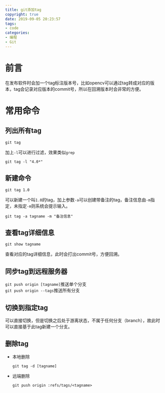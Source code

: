 ```yaml
---
title: git添加tag
copyright: true
date: 2019-09-05 20:23:57
tags: 
- code
categories:
- 编程
- Git
---
```

# 前言
在发布软件时会加一个tag标注版本号，比如opencv可以通过tag转成对应的版本，tag会记录对应版本的commit号，所以在回溯版本时会非常的方便。
<!--more-->
# 常用命令
## 列出所有tag
```
git tag
```
加上`-l`可以进行过滤，效果类似`grep`
```
git tag -l "4.0*"
```
## 新建命令
```
git tag 1.0
```
可以新建一个叫`1.0`的tag，加上参数`-a`可以创建带备注的tag，备注信息由`-m`指定，未指定`-m`则系统会提示输入。
```
git tag -a tagname -m "备注信息"
```
## 查看tag详细信息
```
git show tagname
```
查看对应的tag详细信息，此时会打出commit号，方便回溯。
## 同步tag到远程服务器
`git push origin [tagname]`推送单个分支  
`git push origin --tags`推送所有分支
## 切换到指定tag
可以直接切换，但是切换之后处于游离状态，不属于任何分支（branch），故此时可以直接基于此tag新建一个分支。
## 删除tag
- 本地删除  
        
      git tag -d [tagname]
- 远端删除
  
      git push origin :refs/tags/<tagname>